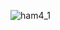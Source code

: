 ![ham4_1](https://github.com/praisephs/deployment-of-3-VMs-using-azure-storage-for-tfstate/assets/129758959/965456cf-0667-4c68-a612-ed8250c823b9)

